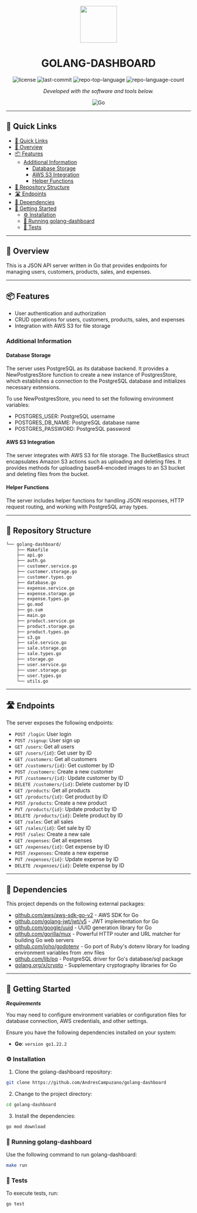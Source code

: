 <p align="center">
  <img src="https://cdn-icons-png.flaticon.com/512/6295/6295417.png" width="100" />
</p>
<h1 align="center">GOLANG-DASHBOARD</h1>
<p align="center">
	<img src="https://img.shields.io/github/license/AndresCampuzano/golang-dashboard?style=flat&color=0080ff" alt="license">
	<img src="https://img.shields.io/github/last-commit/AndresCampuzano/golang-dashboard?style=flat&logo=git&logoColor=white&color=0080ff" alt="last-commit">
	<img src="https://img.shields.io/github/languages/top/AndresCampuzano/golang-dashboard?style=flat&color=0080ff" alt="repo-top-language">
	<img src="https://img.shields.io/github/languages/count/AndresCampuzano/golang-dashboard?style=flat&color=0080ff" alt="repo-language-count">
<p>
<p align="center">
		<em>Developed with the software and tools below.</em>
</p>
<p align="center">
	<img src="https://img.shields.io/badge/Go-00ADD8.svg?style=flat&logo=Go&logoColor=white" alt="Go">
</p>
<hr>

## 🔗 Quick Links

<!-- TOC -->
  * [🔗 Quick Links](#-quick-links)
  * [📍 Overview](#-overview)
  * [📦 Features](#-features)
    * [Additional Information](#additional-information)
      * [Database Storage](#database-storage)
      * [AWS S3 Integration](#aws-s3-integration)
      * [Helper Functions](#helper-functions)
  * [📂 Repository Structure](#-repository-structure)
  * [🛣️ Endpoints](#-endpoints)
  * [🧩 Dependencies](#-dependencies)
  * [🚀 Getting Started](#-getting-started)
    * [⚙️ Installation](#-installation)
    * [🤖 Running golang-dashboard](#-running-golang-dashboard)
    * [🧪 Tests](#-tests)
<!-- TOC -->

---

## 📍 Overview

This is a JSON API server written in Go that provides endpoints for managing users, customers, products, sales, and expenses.

---

## 📦 Features

- User authentication and authorization
- CRUD operations for users, customers, products, sales, and expenses
- Integration with AWS S3 for file storage

### Additional Information

#### Database Storage
The server uses PostgreSQL as its database backend. It provides a NewPostgresStore function to create a new instance of PostgresStore, which establishes a connection to the PostgreSQL database and initializes necessary extensions.

To use NewPostgresStore, you need to set the following environment variables:

- POSTGRES_USER: PostgreSQL username
- POSTGRES_DB_NAME: PostgreSQL database name
- POSTGRES_PASSWORD: PostgreSQL password


#### AWS S3 Integration
The server integrates with AWS S3 for file storage. The BucketBasics struct encapsulates Amazon S3 actions such as uploading and deleting files. It provides methods for uploading base64-encoded images to an S3 bucket and deleting files from the bucket.

#### Helper Functions
The server includes helper functions for handling JSON responses, HTTP request routing, and working with PostgreSQL array types.

---

## 📂 Repository Structure

```sh
└── golang-dashboard/
    ├── Makefile
    ├── api.go
    ├── auth.go
    ├── customer.service.go
    ├── customer.storage.go
    ├── customer.types.go
    ├── database.go
    ├── expense.service.go
    ├── expense.storage.go
    ├── expense.types.go
    ├── go.mod
    ├── go.sum
    ├── main.go
    ├── product.service.go
    ├── product.storage.go
    ├── product.types.go
    ├── s3.go
    ├── sale.service.go
    ├── sale.storage.go
    ├── sale.types.go
    ├── storage.go
    ├── user.service.go
    ├── user.storage.go
    ├── user.types.go
    └── utils.go
```

---

## 🛣️ Endpoints

The server exposes the following endpoints:

- `POST /login`: User login
- `POST /signup`: User sign up
- `GET /users`: Get all users
- `GET /users/{id}`: Get user by ID
- `GET /customers`: Get all customers
- `GET /customers/{id}`: Get customer by ID
- `POST /customers`: Create a new customer
- `PUT /customers/{id}`: Update customer by ID
- `DELETE /customers/{id}`: Delete customer by ID
- `GET /products`: Get all products
- `GET /products/{id}`: Get product by ID
- `POST /products`: Create a new product
- `PUT /products/{id}`: Update product by ID
- `DELETE /products/{id}`: Delete product by ID
- `GET /sales`: Get all sales
- `GET /sales/{id}`: Get sale by ID
- `POST /sales`: Create a new sale
- `GET /expenses`: Get all expenses
- `GET /expenses/{id}`: Get expense by ID
- `POST /expenses`: Create a new expense
- `PUT /expenses/{id}`: Update expense by ID
- `DELETE /expenses/{id}`: Delete expense by ID

---

## 🧩 Dependencies

This project depends on the following external packages:

- [github.com/aws/aws-sdk-go-v2](https://github.com/aws/aws-sdk-go-v2) - AWS SDK for Go
- [github.com/golang-jwt/jwt/v5](https://github.com/golang-jwt/jwt) - JWT implementation for Go
- [github.com/google/uuid](https://github.com/google/uuid) - UUID generation library for Go
- [github.com/gorilla/mux](https://github.com/gorilla/mux) - Powerful HTTP router and URL matcher for building Go web servers
- [github.com/joho/godotenv](https://github.com/joho/godotenv) - Go port of Ruby's dotenv library for loading environment variables from .env files
- [github.com/lib/pq](https://github.com/lib/pq) - PostgreSQL driver for Go's database/sql package
- [golang.org/x/crypto](https://pkg.go.dev/golang.org/x/crypto) - Supplementary cryptography libraries for Go

---

## 🚀 Getting Started

***Requirements***

You may need to configure environment variables or configuration files for database connection, AWS credentials, and other settings.

Ensure you have the following dependencies installed on your system:

* **Go**: `version go1.22.2`

### ⚙️ Installation

1. Clone the golang-dashboard repository:

```sh
git clone https://github.com/AndresCampuzano/golang-dashboard
```

2. Change to the project directory:

```sh
cd golang-dashboard
```

3. Install the dependencies:

```sh
go mod download
```

### 🤖 Running golang-dashboard

Use the following command to run golang-dashboard:

```sh
make run
```

### 🧪 Tests

To execute tests, run:

```sh
go test
```
